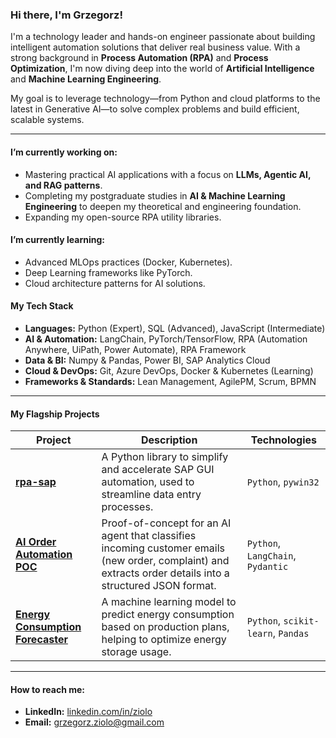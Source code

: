### Hi there, I'm Grzegorz!

I'm a technology leader and hands-on engineer passionate about building intelligent automation solutions that deliver real business value. With a strong background in **Process Automation (RPA)** and **Process Optimization**, I'm now diving deep into the world of **Artificial Intelligence** and **Machine Learning Engineering**.

My goal is to leverage technology—from Python and cloud platforms to the latest in Generative AI—to solve complex problems and build efficient, scalable systems.

---

#### I’m currently working on:
- Mastering practical AI applications with a focus on **LLMs, Agentic AI, and RAG patterns**.
- Completing my postgraduate studies in **AI & Machine Learning Engineering** to deepen my theoretical and engineering foundation.
- Expanding my open-source RPA utility libraries.

#### I’m currently learning:
- Advanced MLOps practices (Docker, Kubernetes).
- Deep Learning frameworks like PyTorch.
- Cloud architecture patterns for AI solutions.

#### My Tech Stack

- **Languages:** Python (Expert), SQL (Advanced), JavaScript (Intermediate)
- **AI & Automation:** LangChain, PyTorch/TensorFlow, RPA (Automation Anywhere, UiPath, Power Automate), RPA Framework 
- **Data & BI:** Numpy & Pandas, Power BI, SAP Analytics Cloud
- **Cloud & DevOps:** Git, Azure DevOps, Docker & Kubernetes (Learning)
- **Frameworks & Standards:** Lean Management, AgilePM, Scrum, BPMN

---

#### My Flagship Projects

| Project | Description | Technologies |
|---|---|---|
| **[rpa-sap](https://github.com/user/rpa-sap)** | A Python library to simplify and accelerate SAP GUI automation, used to streamline data entry processes. | `Python`, `pywin32` |
| **[AI Order Automation POC](https://github.com/user/order-poc)** | Proof-of-concept for an AI agent that classifies incoming customer emails (new order, complaint) and extracts order details into a structured JSON format. | `Python`, `LangChain`, `Pydantic` |
| **[Energy Consumption Forecaster](https://github.com/user/energy-forecast)** | A machine learning model to predict energy consumption based on production plans, helping to optimize energy storage usage. | `Python`, `scikit-learn`, `Pandas` |

---

#### How to reach me:
- **LinkedIn:** [linkedin.com/in/ziolo](https://linkedin.com/in/ziolo)
- **Email:** [grzegorz.ziolo@gmail.com](mailto:grzegorz.ziolo@gmail.com)
